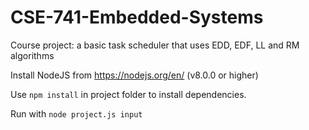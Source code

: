 # CSE-741-Embedded-Systems
Course project: a basic task scheduler that uses EDD, EDF, LL and RM algorithms

Install NodeJS from https://nodejs.org/en/ (v8.0.0 or higher)

Use `npm install` in project folder to install dependencies.

Run with `node project.js input`
